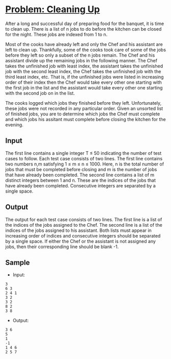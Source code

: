 # [Problem: Cleaning Up](https://www.codechef.com/problems/CLEANUP)

After a long and successful day of preparing food for the banquet, it is time to clean up. There is a list of n jobs to do before the kitchen can be closed for the night. These jobs are indexed from 1 to n.

Most of the cooks have already left and only the Chef and his assistant are left to clean up. Thankfully, some of the cooks took care of some of the jobs before they left so only a subset of the n jobs remain. The Chef and his assistant divide up the remaining jobs in the following manner. The Chef takes the unfinished job with least index, the assistant takes the unfinished job with the second least index, the Chef takes the unfinished job with the third least index, etc. That is, if the unfinished jobs were listed in increasing order of their index then the Chef would take every other one starting with the first job in the list and the assistant would take every other one starting with the second job on in the list.

The cooks logged which jobs they finished before they left. Unfortunately, these jobs were not recorded in any particular order. Given an unsorted list of finished jobs, you are to determine which jobs the Chef must complete and which jobs his assitant must complete before closing the kitchen for the evening.

## Input

The first line contains a single integer T ≤ 50 indicating the number of test cases to follow. Each test case consists of two lines. The first line contains two numbers n,m satisfying 1 ≤ m ≤ n ≤ 1000. Here, n is the total number of jobs that must be completed before closing and m is the number of jobs that have already been completed. The second line contains a list of m distinct integers between 1 and n. These are the indices of the jobs that have already been completed. Consecutive integers are separated by a single space.

## Output

The output for each test case consists of two lines. The first line is a list of the indices of the jobs assigned to the Chef. The second line is a list of the indices of the jobs assigned to his assistant. Both lists must appear in increasing order of indices and consecutive integers should be separated by a single space. If either the Chef or the assistant is not assigned any jobs, then their corresponding line should be blank -1.

## Sample

- Input:
```
3
6 3
2 4 1
3 2
3 2
8 2
3 8
```

- Output:
```
3 6
5
1
-1
1 4 6
2 5 7
```
